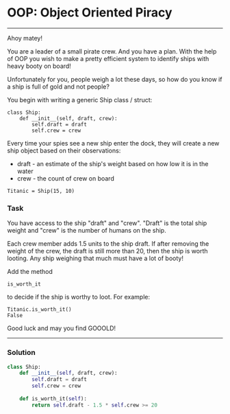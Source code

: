 # OOP: Object Oriented Piracy

---

Ahoy matey!

You are a leader of a small pirate crew. And you have a plan. With the help of OOP you wish to make a pretty efficient system to identify ships with heavy booty on board!

Unfortunately for you, people weigh a lot these days, so how do you know if a ship is full of gold and not people?

You begin with writing a generic Ship class / struct:

```
class Ship:
    def __init__(self, draft, crew):
        self.draft = draft
        self.crew = crew
```
Every time your spies see a new ship enter the dock, they will create a new ship object based on their observations:

* draft - an estimate of the ship's weight based on how low it is in the water
* crew - the count of crew on board
```
Titanic = Ship(15, 10)
```
### Task
You have access to the ship "draft" and "crew". "Draft" is the total ship weight and "crew" is the number of humans on the ship.

Each crew member adds 1.5 units to the ship draft. If after removing the weight of the crew, the draft is still more than 20, then the ship is worth looting. Any ship weighing that much must have a lot of booty!

Add the method

```
is_worth_it
```
to decide if the ship is worthy to loot. For example:

```
Titanic.is_worth_it()
False
```
Good luck and may you find GOOOLD!

---

### Solution

```py
class Ship:
    def __init__(self, draft, crew):
        self.draft = draft
        self.crew = crew
    
    def is_worth_it(self):
        return self.draft - 1.5 * self.crew >= 20
```
